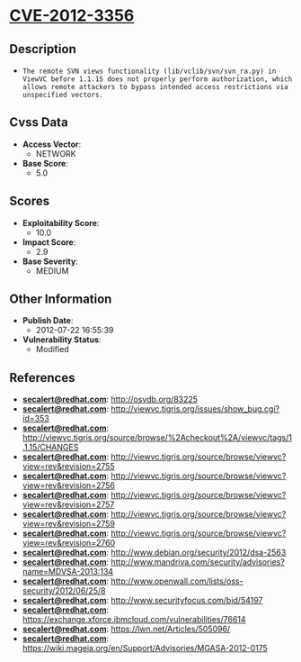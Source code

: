 
# [CVE-2012-3356](https://cve.mitre.org/cgi-bin/cvename.cgi?name=CVE-2012-3356)

## Description

- `The remote SVN views functionality (lib/vclib/svn/svn_ra.py) in ViewVC before 1.1.15 does not properly perform authorization, which allows remote attackers to bypass intended access restrictions via unspecified vectors.`

## Cvss Data

- **Access Vector**:
  - NETWORK
- **Base Score**:
  - 5.0

## Scores

- **Exploitability Score**:
  - 10.0
- **Impact Score**:
  - 2.9
- **Base Severity**:
  - MEDIUM

## Other Information

- **Publish Date**:
  - 2012-07-22 16:55:39
- **Vulnerability Status**:
  - Modified

## References

- **secalert@redhat.com**: http://osvdb.org/83225
- **secalert@redhat.com**: http://viewvc.tigris.org/issues/show_bug.cgi?id=353
- **secalert@redhat.com**: http://viewvc.tigris.org/source/browse/%2Acheckout%2A/viewvc/tags/1.1.15/CHANGES
- **secalert@redhat.com**: http://viewvc.tigris.org/source/browse/viewvc?view=rev&revision=2755
- **secalert@redhat.com**: http://viewvc.tigris.org/source/browse/viewvc?view=rev&revision=2756
- **secalert@redhat.com**: http://viewvc.tigris.org/source/browse/viewvc?view=rev&revision=2757
- **secalert@redhat.com**: http://viewvc.tigris.org/source/browse/viewvc?view=rev&revision=2759
- **secalert@redhat.com**: http://viewvc.tigris.org/source/browse/viewvc?view=rev&revision=2760
- **secalert@redhat.com**: http://www.debian.org/security/2012/dsa-2563
- **secalert@redhat.com**: http://www.mandriva.com/security/advisories?name=MDVSA-2013:134
- **secalert@redhat.com**: http://www.openwall.com/lists/oss-security/2012/06/25/8
- **secalert@redhat.com**: http://www.securityfocus.com/bid/54197
- **secalert@redhat.com**: https://exchange.xforce.ibmcloud.com/vulnerabilities/76614
- **secalert@redhat.com**: https://lwn.net/Articles/505096/
- **secalert@redhat.com**: https://wiki.mageia.org/en/Support/Advisories/MGASA-2012-0175
